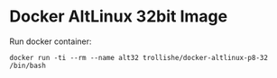 # Docker AltLinux 32bit Image


Run docker container:

    docker run -ti --rm --name alt32 trollishe/docker-altlinux-p8-32 /bin/bash